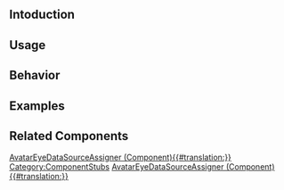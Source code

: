 <languages></languages> <translate>

## Intoduction

## Usage

## Behavior

## Examples

## Related Components

</translate>

[AvatarEyeDataSourceAssigner
(Component){{#translation:}}](Category:Components{{#translation:}} "wikilink")
[Category:ComponentStubs](Category:ComponentStubs "wikilink")
[AvatarEyeDataSourceAssigner
(Component){{#translation:}}](Category:Components:Users:Common_Avatar_System:Face{{#translation:}} "wikilink")